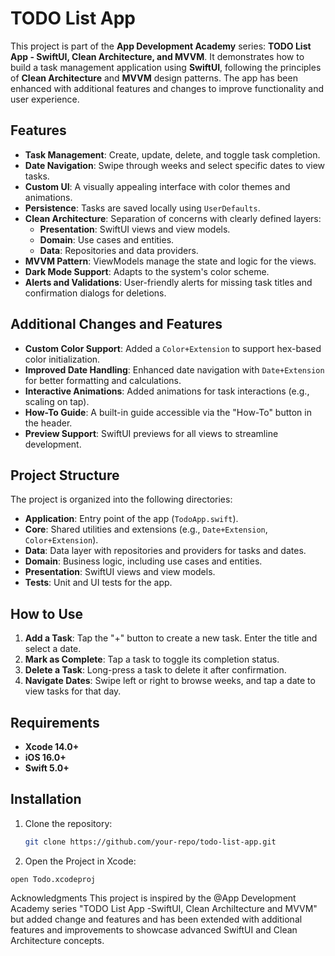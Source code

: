 # TODO List App

This project is part of the **App Development Academy** series: **TODO List App - SwiftUI, Clean Architecture, and MVVM**. It demonstrates how to build a task management application using **SwiftUI**, following the principles of **Clean Architecture** and **MVVM** design patterns. The app has been enhanced with additional features and changes to improve functionality and user experience.

## Features

- **Task Management**: Create, update, delete, and toggle task completion.
- **Date Navigation**: Swipe through weeks and select specific dates to view tasks.
- **Custom UI**: A visually appealing interface with color themes and animations.
- **Persistence**: Tasks are saved locally using `UserDefaults`.
- **Clean Architecture**: Separation of concerns with clearly defined layers:
  - **Presentation**: SwiftUI views and view models.
  - **Domain**: Use cases and entities.
  - **Data**: Repositories and data providers.
- **MVVM Pattern**: ViewModels manage the state and logic for the views.
- **Dark Mode Support**: Adapts to the system's color scheme.
- **Alerts and Validations**: User-friendly alerts for missing task titles and confirmation dialogs for deletions.

## Additional Changes and Features

- **Custom Color Support**: Added a `Color+Extension` to support hex-based color initialization.
- **Improved Date Handling**: Enhanced date navigation with `Date+Extension` for better formatting and calculations.
- **Interactive Animations**: Added animations for task interactions (e.g., scaling on tap).
- **How-To Guide**: A built-in guide accessible via the "How-To" button in the header.
- **Preview Support**: SwiftUI previews for all views to streamline development.

## Project Structure

The project is organized into the following directories:

- **Application**: Entry point of the app (`TodoApp.swift`).
- **Core**: Shared utilities and extensions (e.g., `Date+Extension`, `Color+Extension`).
- **Data**: Data layer with repositories and providers for tasks and dates.
- **Domain**: Business logic, including use cases and entities.
- **Presentation**: SwiftUI views and view models.
- **Tests**: Unit and UI tests for the app.

## How to Use

1. **Add a Task**: Tap the "+" button to create a new task. Enter the title and select a date.
2. **Mark as Complete**: Tap a task to toggle its completion status.
3. **Delete a Task**: Long-press a task to delete it after confirmation.
4. **Navigate Dates**: Swipe left or right to browse weeks, and tap a date to view tasks for that day.

## Requirements

- **Xcode 14.0+**
- **iOS 16.0+**
- **Swift 5.0+**

## Installation

1. Clone the repository:
   ```bash
   git clone https://github.com/your-repo/todo-list-app.git

2. Open the Project in Xcode:
  ```
  open Todo.xcodeproj
  ```

Acknowledgments
This project is inspired by the @App Development Academy series "TODO List App -SwiftUI, Clean Archiltecture and MVVM" but added change and features and has been extended with additional features and improvements to showcase advanced SwiftUI and Clean Architecture concepts.
